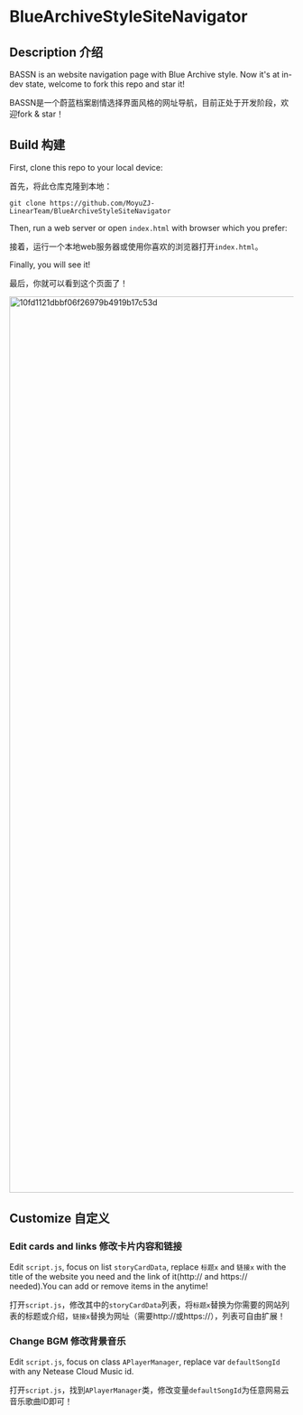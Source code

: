 # BlueArchiveStyleSiteNavigator

## Description 介绍

BASSN is an website navigation page with Blue Archive style. Now it's at in-dev state, welcome to fork this repo and star it!

BASSN是一个蔚蓝档案剧情选择界面风格的网址导航，目前正处于开发阶段，欢迎fork & star！

## Build 构建

First, clone this repo to your local device:

首先，将此仓库克隆到本地：

`git clone https://github.com/MoyuZJ-LinearTeam/BlueArchiveStyleSiteNavigator`

Then, run a web server or open `index.html` with browser which you prefer:

接着，运行一个本地web服务器或使用你喜欢的浏览器打开`index.html`。

Finally, you will see it!

最后，你就可以看到这个页面了！

<img width="2880" height="1588" alt="10fd1121dbbf06f26979b4919b17c53d" src="https://github.com/user-attachments/assets/bfa5294f-44ea-4be4-ab37-7243c00b5279" />

## Customize 自定义

### Edit cards and links 修改卡片内容和链接

Edit `script.js`, focus on list `storyCardData`, replace `标题x` and `链接x` with the title of the website you need and the link of it(http:// and https:// needed).You can add or remove items in the anytime!

打开`script.js`，修改其中的`storyCardData`列表，将`标题x`替换为你需要的网站列表的标题或介绍，`链接x`替换为网址（需要http://或https://），列表可自由扩展！

### Change BGM 修改背景音乐

Edit `script.js`, focus on class `APlayerManager`, replace var `defaultSongId` with any Netease Cloud Music id.

打开`script.js`，找到`APlayerManager`类，修改变量`defaultSongId`为任意网易云音乐歌曲ID即可！
